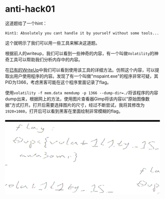 # anti-hack01
这道题给了一个hint：
```
Hint1: Absolutely you cant handle it by yourself without some tools...
```
这个就明示了我们可以用一些工具来解决这道题。

根据前人的writeup，我们可以看到一些神奇的内容，有一个叫做`Volatility`的神奇工具可以帮助我们分析内存中的内容。

在[已有的WriteUp](https://www.freebuf.com/news/145262.html)中我们可以看到使用该工具的详细方法。仿照这个内容，可以提取出用户使用程序的内容。发现了有一个叫做"mspaint.exe"的程序非常可疑，其PID为1366，考虑黑客可能在这个程序里面记录了flag。

使用`volatility -f mem.data memdump -p 1366 --dump-dir=./`将该程序的内容dump出来，根据网上的方法，使用图片查看器Gimp将该内容以“原始图像数据”方式打开。打开后需要选择图片的尺寸，经过不断尝试，我将其修改为`1920×1080`，打开后可以看到黑客在里面绘制非常模糊的flag。

![image](../img/anti-hack011.png)